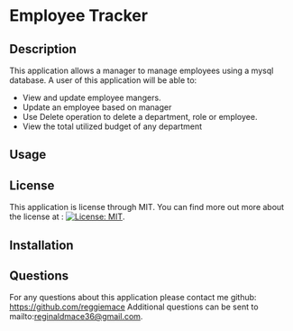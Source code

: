 # Employee Tracker

## Description

This application allows a manager to manage employees using a mysql database. A user of this application will be able to:

- View and update employee mangers.
- Update an employee based on manager
- Use Delete operation to delete a department, role or employee.
- View the total utilized budget of any department

## Usage

## License

This application is license through MIT. You can find more out more about the license at : [![License: MIT](https://img.shields.io/badge/License-MIT-yellow.svg)](https://opensource.org/licenses/MIT).

## Installation

## Questions

For any questions about this application please contact me github: https://github.com/reggiemace
Additional questions can be sent to mailto:reginaldmace36@gmail.com.

